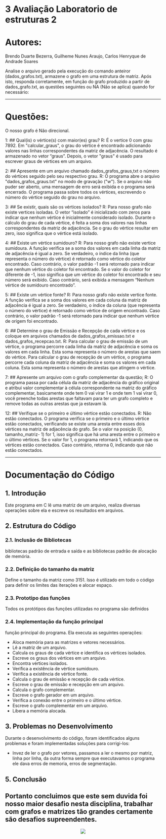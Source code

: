 # 3 Avaliação Laboratorio de estruturas 2
# Autores:
Brendo Duarte Bezerra, Guilheme Nunes Araujo, Carlos Henryque de Andrade Soares

Analise o arquivo gerado pela execução do comando anteiror (dados_grafos.txt), armazene o grafo em uma estrutura de matriz. Após isto, responda corretamente,
em função do grafo produzido a partir de dados_grafo.txt, as questões seguintes ou NA (Não se aplica) quando for necessário:

---

# Questões:

O nosso grafo é Não direcional.

1: ## Qual(is) o vértice(s) com maior(es) grau?
   R: É o vertice 0 com grau 7892. Em "calcular_graus", o grau do vértice é encontrado adicionando valores nas linhas correspondentes da matriz de adjacência. O resultado é armazenado no vetor “graus”. Depois, o vetor "graus" é    usado para escrever graus de vértices em um arquivo.
   
2: ## Apresente em um arquivo chamado dados_grafos_graus,txt o número do vértices seguido pelo seu respectivo grau.
   R: O programa abre o arquivo "dados_grafos_graus.txt" no modo de gravação ("w"). Se o arquivo não puder ser aberto, uma mensagem de erro será exibida e o programa será encerrado. O programa passa sobre todos os vértices, escrevendo o número do vértice seguido do grau no arquivo.

3: ## Se existir, quais são os vértices isolados?
   R: Para nosso grafo não existe vertices isoladas. O vetor “isolado” é inicializado com zeros para indicar que nenhum vértice é inicialmente considerado isolado. Durante o cálculo do grau de cada vértice, é feita a soma dos valores nas linhas correspondentes da matriz de adjacência. Se o grau do vértice resultar em zero, isso significa que o vértice está isolado.

4: ## Existe um vértice sumidouro?
   R: Para nosso grafo não existe vertice sumidoura. A função verifica se a soma dos valores em cada linha da matriz de adjacência é igual a zero. Se verdadeiro, o índice da linha (que representa o número do vértice) é retornado como vértice do coletor encontrado. Caso contrário, o valor padrão -1 será retornado para indicar que nenhum vértice do coletor foi encontrado. Se o valor do coletor for diferente de -1, isso significa que um vértice do coletor foi encontrado e seu número será exibido. Caso contrário, será exibida a mensagem “Nenhum vértice de sumidouro encontrado”.

5: ## Existe um vértice fonte?
   R: Para nosso grafo não existe vertice fonte. A função verifica se a soma dos valores em cada coluna da matriz de adjacência é igual a zero. Se verdadeiro, o índice da coluna (que representa o número do vértice) é retornado como vértice de origem encontrado. Caso contrário, o valor padrão -1 será retornado para indicar que nenhum vértice de origem foi encontrado.

6: ## Determine o grau de Emissão e Recepção de cada vértice e os coloque em arquivos chamados de dados_grafos_emissao.txt e dados_grafos_recepcao.txt.
   R: Para calcular o grau de emissão de um vértice, o programa percorre cada linha da matriz de adjacência e soma os valores em cada linha. Esta soma representa o número de arestas que saem do vértice. Para calcular o grau de recepção de um vértice, o programa percorre cada coluna da matriz de adjacência e soma os valores em cada coluna. Esta soma representa o número de arestas que atingem o vértice.

7: ## Apresente um arquivo com o grafo complementar da questão;
   R: O programa passa por cada célula da matriz de adjacência do gráfico original e atribui valor complementar à célula correspondente na matriz do gráfico complementar, basicamente onde tem 0 vai virar 1 e onde tem 1 vai virar 0, você preenche todas arestas que faltavam para ter um grafo completo e remove todas as outras arestas que ja estavam lá.

12: ## Verifique se o primeiro e último vértice estão conectados.
    R: Não estão conectados. O programa verifica se o primeiro e o último vértice estão conectados, verificando se existe uma aresta entre esses dois vértices na matriz de adjacência do grafo. Se o valor na posição (0, tamanho_matriz- 1) for 1, isso significa que há uma aresta entre o primeiro e o último vértices. Se o valor for 1, o programa retornará 1, indicando que os vértices estão conectados. Caso contrário, retorna 0, indicando que não estão conectados.

---

# Documentação do Código

## 1. Introdução
Este programa em C lê uma matriz de um arquivo, realiza diversas operações sobre ela e escreve os resultados em arquivos.

## 2. Estrutura do Código

### 2.1. Inclusão de Bibliotecas 
bibliotecas padrão de entrada e saída e as bibliotecas padrão de alocação de memória.

### 2.2. Definição do tamanho da matriz
Define o tamanho da matriz como 3151. Isso é utilizado em todo o código para definir os limites das iterações e alocar espaço.

### 2.3. Prototipo das funções
Todos os protótipos das funções utilizadas no programa são definidos

### 2.4. Implementação da função principal
 função principal do programa. Ela executa as seguintes operações:

- Aloca memória para as matrizes e vetores necessários.
- Lê a matriz de um arquivo.
- Calcula os graus de cada vértice e identifica os vértices isolados.
- Escreve os graus dos vértices em um arquivo.
- Encontra vértices isolados.
- Verifica a existência de vértice sumidouro.
- Verifica a existência de vértice fonte.
- Calcula o grau de emissão e recepção de cada vértice.
- Escreve o grau de emissão e recepção em um arquivo.
- Calcula o grafo complementar.
- Escreve o grafo gerador em um arquivo.
- Verifica a conexão entre o primeiro e o último vértice.
- Escreve o grafo complementar em um arquivo.
- Libera a memória alocada.

## 3. Problemas no Desenvolvimento

Durante o desenvolvimento do código, foram identificados alguns problemas e foram implementadas soluções para corrigi-los:

- Invez de ler o grafo por vetores, passamos a ler o mesmo por matriz, linha por linha, da outra forma sempre que executavamos o programa ele dava erros de memoria, erros de segmentação.


## 5. Conclusão
Portanto concluimos que este sem duvida foi nosso maior desafio nesta disciplina, trabalhar com grafos e matrizes tão grandes certamente são desafios supreendentes.
---
<p align="center"><img src="http://img.shields.io/static/v1?label=STATUS&message=%20CONCLUIDO&color=GREEN&style=for-the-badge"/></p>
